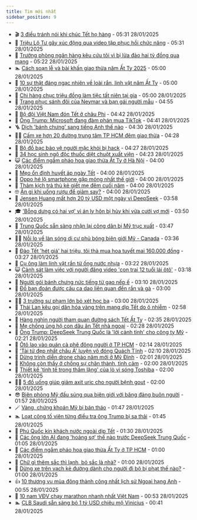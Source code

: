 ```yaml
---
title: Tim mới nhất
sidebar_position: 9
---
```


<!-- vnexpress-tin-moi-nhat:START -->
- 🎬 [3 điều tránh nói khi chúc Tết họ hàng](https://vnexpress.net/3-dieu-tranh-noi-khi-chuc-tet-ho-hang-4843879.html) - 05:31 28/01/2025
- 🐎 [Triệu Lộ Tư gây xúc động qua video tập phục hồi chức năng](https://vnexpress.net/trieu-lo-tu-gay-xuc-dong-qua-video-tap-phuc-hoi-chuc-nang-4843990.html) - 05:31 28/01/2025
- 🦍 [Trưởng phòng ngân hàng kêu cứu tôi vì bị lừa đảo hai tỷ đồng qua mạng](https://vnexpress.net/truong-phong-ngan-hang-keu-cuu-toi-vi-bi-lua-dao-hai-ty-dong-qua-mang-4843977.html) - 05:22 28/01/2025
- 🏊 [Cách soạn lễ và bài khấn giao thừa năm Ất Tỵ 2025](https://vnexpress.net/cach-soan-le-va-bai-khan-giao-thua-nam-at-ty-2025-4843336.html) - 05:00 28/01/2025
- 🎊 [10 sự thật đáng ngạc nhiên về loài rắn, linh vật năm Ất Tỵ](https://vnexpress.net/su-that-ve-loai-ran-linh-vat-nam-at-ty-2025-4842294.html) - 05:00 28/01/2025
- 🎃 [Chi hàng chục triệu đồng làm tiệc tất niên tại gia](https://vnexpress.net/chi-hang-chuc-trieu-dong-lam-tiec-tat-nien-tai-gia-4842212.html) - 05:00 28/01/2025
- 🧰 [Trang phục sánh đôi của Neymar và bạn gái người mẫu](https://vnexpress.net/trang-phuc-sanh-doi-cua-neymar-va-ban-gai-nguoi-mau-4843861.html) - 04:55 28/01/2025
- 🔭 [Bộ đội Việt Nam đón Tết ở châu Phi](https://vnexpress.net/bo-doi-viet-nam-don-tet-o-chau-phi-4843971.html) - 04:42 28/01/2025
- 🫶 [Ông Trump: Microsoft đang đàm phán mua TikTok](https://vnexpress.net/ong-trump-microsoft-dang-dam-phan-mua-tiktok-4843972.html) - 04:41 28/01/2025
- 🪜 [Dịch &#39;bánh chưng&#39; sang tiếng Anh thế nào](https://vnexpress.net/dich-banh-chung-sang-tieng-anh-the-nao-4843182.html) - 04:30 28/01/2025
- 👨‍🏫 [Cấm xe hơn 20 đường trung tâm TP HCM đêm giao thừa](https://vnexpress.net/cam-xe-hon-20-duong-trung-tam-tp-hcm-dem-giao-thua-4843981.html) - 04:28 28/01/2025
- 🎊 [Bộ đồ bạc bảo vệ người mặc khỏi bị hack](https://vnexpress.net/bo-do-bac-bao-ve-nguoi-mac-khoi-bi-hack-4843961.html) - 04:27 28/01/2025
- 🎊 [34 học sinh ngộ độc thuốc diệt chuột xuất viện](https://vnexpress.net/34-hoc-sinh-ngo-doc-thuoc-diet-chuot-xuat-vien-4843965.html) - 04:23 28/01/2025
- 😺 [Các điểm ngắm pháo hoa giao thừa Ất Tỵ ở Hà Nội](https://vnexpress.net/cac-diem-ngam-phao-hoa-giao-thua-at-ty-o-ha-noi-4842583.html) - 04:00 28/01/2025
- 🐘 [Mẹo ổn định huyết áp ngày Tết](https://vnexpress.net/meo-on-dinh-huyet-ap-ngay-tet-4841748.html) - 04:00 28/01/2025
- 🌁 [Oppo hé lộ smartphone gập mỏng nhất thế giới](https://vnexpress.net/oppo-he-lo-smartphone-gap-mong-nhat-the-gioi-4843856.html) - 04:00 28/01/2025
- 🐲 [Thảm kịch trả thù kẻ giết mẹ đêm cuối năm](https://vnexpress.net/tham-kich-tra-thu-ke-giet-me-dem-cuoi-nam-4843831.html) - 04:00 28/01/2025
- 🤓 [Ăn gì khi uống rượu để giảm say?](https://vnexpress.net/an-gi-khi-uong-ruou-de-giam-say-4843270.html) - 04:00 28/01/2025
- 💪 [Jensen Huang mất hơn 20 tỷ USD một ngày vì DeepSeek](https://vnexpress.net/jensen-huang-mat-hon-20-ty-usd-mot-ngay-vi-deepseek-4843931.html) - 03:58 28/01/2025
- 🎓 [&#39;Bỗng dưng có hai vợ&#39; vì án ly hôn bị hủy khi vừa cưới vợ mới](https://vnexpress.net/bong-dung-co-hai-vo-vi-an-ly-hon-bi-huy-khi-vua-cuoi-vo-moi-4843894.html) - 03:50 28/01/2025
- 🫣 [Trung Quốc sẵn sàng nhận lại công dân bị Mỹ trục xuất](https://vnexpress.net/trung-quoc-san-sang-nhan-lai-cong-dan-bi-my-truc-xuat-4843967.html) - 03:47 28/01/2025
- 🧑‍💻 [Nỗi lo về làn sóng di cư phủ bóng biên giới Mỹ - Canada](https://vnexpress.net/noi-lo-ve-lan-song-di-cu-phu-bong-bien-gioi-my-canada-4842479.html) - 03:36 28/01/2025
- 🐲 [Đào Tết &#39;hét giá&#39; hai triệu, tôi thà mua hoa tuyết mai 160.000 đồng](https://vnexpress.net/dao-tet-het-gia-hai-trieu-toi-tha-mua-hoa-tuyet-mai-160-000-dong-4843939.html) - 03:27 28/01/2025
- 🌝 [Cụ ông làm linh vật rắn từ ống nước nhựa](https://vnexpress.net/cu-ong-lam-linh-vat-ran-tu-ong-nuoc-nhua-4843918.html) - 03:22 28/01/2025
- 😺 [Cảnh sát làm việc với người đăng video &#39;con trai 12 tuổi lái ôtô&#39;](https://vnexpress.net/canh-sat-lam-viec-voi-nguoi-dang-video-con-trai-12-tuoi-lai-oto-4843951.html) - 03:18 28/01/2025
- 🐎 [Người gói bánh chưng nức tiếng từ gạo nếp ế](https://vnexpress.net/nguoi-goi-banh-chung-nuc-tieng-tu-gao-nep-e-4843258.html) - 03:10 28/01/2025
- 🎡 [Đố bạn đoán được câu ca dao liên quan đến rắn và gà](https://vnexpress.net/do-ban-doan-duoc-cau-ca-dao-lien-quan-den-ran-va-ga-4841049.html) - 03:00 28/01/2025
- 👨‍🏫 [3 trường sư phạm lớn bỏ xét học bạ](https://vnexpress.net/3-truong-su-pham-lon-bo-xet-hoc-ba-4843715.html) - 03:00 28/01/2025
- 🦆 [Thái Lan kêu gọi dân hóa vàng trên mạng dịp Tết do ô nhiễm](https://vnexpress.net/thai-lan-keu-goi-dan-hoa-vang-tren-mang-dip-tet-do-o-nhiem-4843933.html) - 02:58 28/01/2025
- 🚦 [Hàng nghìn người tham quan đường sách Tết Ất Tỵ](https://vnexpress.net/hang-nghin-nguoi-tham-quan-duong-sach-tet-at-ty-4843892.html) - 02:35 28/01/2025
- 💫 [Mẹ chồng ủng hộ con dâu ăn Tết nhà ngoại](https://vnexpress.net/me-chong-ung-ho-con-dau-an-tet-nha-ngoai-4838038.html) - 02:28 28/01/2025
- 🎉 [Ông Trump: DeepSeek Trung Quốc là &#39;lời cảnh tỉnh&#39; cho công ty Mỹ](https://vnexpress.net/ong-trump-deepseek-trung-quoc-la-loi-canh-tinh-cho-cong-ty-my-4843944.html) - 02:21 28/01/2025
- 🌋 [Ôtô lao vào quán cà phê đông người ở TP HCM](https://vnexpress.net/oto-lao-vao-quan-ca-phe-dong-nguoi-o-tp-hcm-4843943.html) - 02:14 28/01/2025
- 🤖 [&#39;Tài tử đẹp nhất châu Á&#39; luyện võ đóng Quách Tĩnh](https://vnexpress.net/tai-tu-dep-nhat-chau-a-luyen-vo-dong-quach-tinh-4843911.html) - 02:10 28/01/2025
- 🦏 [Dừng trình diễn drone chào năm mới ở Mỹ Đình](https://vnexpress.net/dung-trinh-dien-drone-chao-nam-moi-o-my-dinh-4843940.html) - 02:01 28/01/2025
- 🦩 [Không còn thấy ở chồng sự chân thành, tình cảm](https://vnexpress.net/khong-con-thay-o-chong-su-chan-thanh-tinh-cam-4843617.html) - 02:00 28/01/2025
- 👺 [Thiết kế &#39;tinh tế trong thầm lặng&#39; của lò vi sóng Toshiba](https://vnexpress.net/thiet-ke-tinh-te-trong-tham-lang-cua-lo-vi-song-toshiba-4843809.html) - 02:00 28/01/2025
- 🧑‍🏫 [5 đồ uống giúp giảm axit uric cho người bệnh gout](https://vnexpress.net/5-do-uong-giup-giam-axit-uric-cho-nguoi-benh-gout-4843278.html) - 02:00 28/01/2025
- 😎 [Biên phòng Mỹ đấu súng qua biên giới với băng đảng buôn người](https://vnexpress.net/bien-phong-my-dau-sung-qua-bien-gioi-voi-bang-dang-buon-nguoi-4843920.html) - 01:57 28/01/2025
- 🪄 [Vàng, chứng khoán Mỹ bị bán tháo](https://vnexpress.net/vang-chung-khoan-my-bi-ban-thao-4843926.html) - 01:47 28/01/2025
- 🏊 [Loạt công tố viên từng điều tra ông Trump bị sa thải](https://vnexpress.net/loat-cong-to-vien-tung-dieu-tra-ong-trump-bi-sa-thai-4843917.html) - 01:45 28/01/2025
- 💃 [Phú Quốc kín khách nước ngoài dịp Tết](https://vnexpress.net/phu-quoc-kin-khach-nuoc-ngoai-dip-tet-4843851.html) - 01:30 28/01/2025
- 🦆 [Các ông lớn AI đang &#39;hoảng sợ&#39; thế nào trước DeepSeek Trung Quốc](https://vnexpress.net/cac-ong-lon-ai-dang-hoang-so-the-nao-truoc-deepseek-trung-quoc-4843928.html) - 01:05 28/01/2025
- 🎊 [Các điểm ngắm pháo hoa giao thừa Ất Tỵ ở TP HCM](https://vnexpress.net/cac-diem-ngam-phao-hoa-giao-thua-at-ty-o-tp-hcm-4843295.html) - 01:00 28/01/2025
- 👺 [Chữ gì thêm sắc thì lạnh, bỏ sắc là nhà?](https://vnexpress.net/cau-do-tieng-viet-do-chu-day-la-chu-gi-ngay-4842777.html) - 01:00 28/01/2025
- 🎡 [Dừng xe trên vạch kẻ đường dành cho người đi bộ bị phạt thế nào?](https://vnexpress.net/dung-xe-tren-vach-ke-duong-danh-cho-nguoi-di-bo-bi-phat-the-nao-4843567.html) - 01:00 28/01/2025
- 👍 [10 thương vụ mùa đông thành công nhất lịch sử Ngoại hạng Anh](https://vnexpress.net/10-thuong-vu-mua-dong-thanh-cong-nhat-lich-su-ngoai-hang-anh-4842695.html) - 00:55 28/01/2025
- 🐎 [10 nam VĐV chạy marathon nhanh nhất Việt Nam](https://vnexpress.net/10-nam-vdv-chay-marathon-nhanh-nhat-viet-nam-4843839.html) - 00:53 28/01/2025
- 🏊 [CLB Saudi sẵn sàng bỏ 1 tỷ USD chiêu mộ Vinicius](https://vnexpress.net/clb-saudi-san-sang-bo-1-ty-usd-chieu-mo-vinicius-4843923.html) - 00:41 28/01/2025<!-- vnexpress-tin-moi-nhat:END -->
